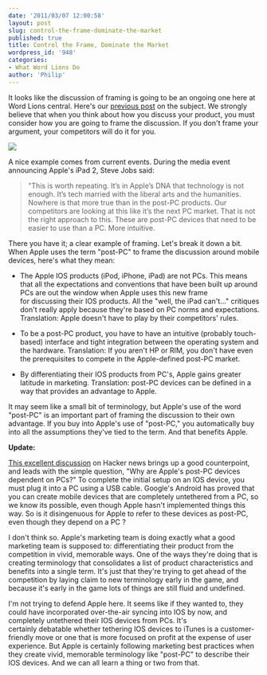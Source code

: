```yaml
---
date: '2011/03/07 12:00:58'
layout: post
slug: control-the-frame-dominate-the-market
published: true
title: Control the Frame, Dominate the Market
wordpress_id: '948'
categories:
- What Word Lions Do
author: 'Philip'
---
```


It looks like the discussion of framing is going to be an ongoing one here at Word Lions central. Here's our [previous post](http://wordlions.com/587/how-to-win-any-argument/) on the subject. We strongly believe that when you think about how you discuss your product, you must consider how you are going to frame the discussion. If you don't frame your argument, your competitors will do it for you.

![](http://www.popsci.com/files/imagecache/article_image_large/articles/flyingtanks_0.jpg)<br />

A nice example comes from current events. During the media event announcing Apple's iPad 2, Steve Jobs said:


> "This is worth repeating. It’s in Apple’s DNA that technology is not enough. It’s tech married with the liberal arts and the humanities. Nowhere is that more true than in the post-PC products. Our competitors are looking at this like it’s the next PC market. That is not the right approach to this. These are post-PC devices that need to be easier to use than a PC. More intuitive.


There you have it; a clear example of framing. Let's break it down a bit. When Apple uses the term "post-PC" to frame the discussion around mobile devices, here's what they mean:



	
* The Apple IOS products (iPod, iPhone, iPad) are not PCs. This means that all the expectations and conventions that have been built up around PCs are out the window when Apple uses this new frame for discussing their IOS products. All the "well, the iPad can't..." critiques don't really apply because they're based on PC norms and expectations. Translation: Apple doesn't have to play by their competitors' rules.

	
* To be a post-PC product, you have to have an intuitive (probably touch-based) interface and tight integration between the operating system and the hardware. Translation: If you aren't HP or RIM, you don't have even the prerequisites to compete in the Apple-defined post-PC market.

	
* By differentiating their IOS products from PC's, Apple gains greater latitude in marketing. Translation: post-PC devices can be defined in a way that provides an advantage to Apple.


It may seem like a small bit of terminology, but Apple's use of the word "post-PC" is an important part of framing the discussion to their own advantage. If you buy into Apple's use of "post-PC," you automatically buy into all the assumptions they've tied to the term. And that benefits Apple.

**Update:**

[This excellent discussion](http://news.ycombinator.com/item?id=2292081) on Hacker news brings up a good counterpoint, and leads with the simple question, "Why are Apple's post-PC devices dependent on PCs?" To complete the initial setup on an IOS device, you must plug it into a PC using a USB cable. Google's Android has proved that you can create mobile devices that are completely untethered from a PC, so we know its possible, even though Apple hasn't implemented things this way. So is it disingenuous for Apple to refer to these devices as post-PC, even though they depend on a PC ?

I don't think so. Apple's marketing team is doing exactly what a good marketing team is supposed to: differentiating their product from the competition in vivid, memorable ways. One of the ways they're doing that is creating terminology that consolidates a list of product characteristics and benefits into a single term. It's just that they're trying to get ahead of the competition by laying claim to new terminology early in the game, and because it's early in the game lots of things are still fluid and undefined.

I'm not trying to defend Apple here. It seems like if they wanted to, they could have incorporated over-the-air syncing into IOS by now, and completely untethered their IOS devices from PCs. It's certainly debatable whether tethering IOS devices to iTunes is a customer-friendly move or one that is more focused on profit at the expense of user experience. But Apple is certainly following marketing best practices when they create vivid, memorable terminology like "post-PC" to describe their IOS devices. And we can all learn a thing or two from that.
